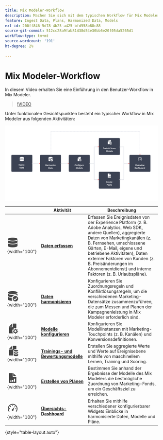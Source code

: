 ```yaml
---
title: Mix Modeler-Workflow
description: Machen Sie sich mit dem typischen Workflow für Mix Modeler vertraut.
feature: Ingest Data, Plans, Harmonized Data, Models
exl-id: 200ff846-5d78-4b25-a425-bfd558b88c88
source-git-commit: 512cc28a9fab81438d54e30bb6e20f05da5265d1
workflow-type: tm+mt
source-wordcount: '191'
ht-degree: 2%

---
```


# Mix Modeler-Workflow

In diesem Video erhalten Sie eine Einführung in den Benutzer-Workflow in Mix Modeler.

>[!VIDEO](https://video.tv.adobe.com/v/3424854/?learn=on)


Unter funktionalen Gesichtspunkten besteht ein typischer Workflow in Mix Modeler aus folgenden Aktivitäten:

![Alternativtext](../assets/ApplicationWorkflow.svg)

|  | Aktivität | Beschreibung |
|---|---|---|
| ![Daten](../assets/icons/Data.svg){width="100"} | [**Daten erfassen**](../ingest-data/overview.md) | Erfassen Sie Ereignisdaten von der Experience Platform (z. B. Adobe Analytics, Web SDK, andere Quellen), aggregierte Daten von Marketingkanälen (z. B. Fernsehen, umschlossene Gärten, E-Mail, eigene und betriebene Aktivitäten), Daten externer Faktoren von Kunden (z. B. Preisänderungen im Abonnementdienst) und interne Faktoren (z. B. Urlaubspläne). |
| ![DataCheck](../assets/icons/DataCheck.svg){width="100"} | [**Daten harmonisieren**](../harmonize-data/overview.md) | Konfigurieren Sie Zuordnungsregeln und Konfliktlösungsregeln, um die verschiedenen Marketing-Datensätze zusammenzuführen, die zum Messen und Planen der Kampagnenleistung in Mix Modeler erforderlich sind. |
| ![FileConfig](../assets/icons/FileGear.svg){width="100"} | [**Modelle konfigurieren**](../models/create.md) | Konfigurieren Sie Modellinstanzen mit Marketing-Touchpoints (z. B. Kanälen) und Konversionsdefinitionen. |
| ![FileData](../assets/icons/FileData.svg){width="100"} | [**Trainings- und Bewertungsmodelle**](../models/overview.md) | Erstellen Sie aggregierte Werte und Werte auf Ereignisebene mithilfe von maschinellem Lernen, Training und Scoring. |
| ![FileChart](../assets/icons/FileChart.svg){width="100"} | [**Erstellen von Plänen**](../plans/overview.md) | Bestimmen Sie anhand der Ergebnisse der Modelle des Mix Modelers die bestmögliche Zuordnung von Marketing-Fonds, um ein Geschäftsziel zu erreichen. |
| ![Dashboard](../assets/icons/Dashboard.svg){width="100"} | [**Übersichts-Dashboard**](../dashboard/overview.md) | Erhalten Sie mithilfe verschiedener konfigurierbarer Widgets Einblicke in harmonisierte Daten, Modelle und Pläne. |

{style="table-layout:auto"}
